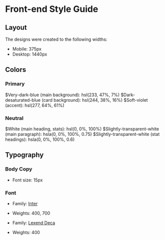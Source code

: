# Front-end Style Guide

## Layout

The designs were created to the following widths:

- Mobile: 375px
- Desktop: 1440px

## Colors

### Primary

$Very-dark-blue (main background): hsl(233, 47%, 7%)
$Dark-desaturated-blue (card background): hsl(244, 38%, 16%)
$Soft-violet (accent): hsl(277, 64%, 61%)

### Neutral

$White (main heading, stats): hsl(0, 0%, 100%)
$Slightly-transparent-white (main paragraph): hsla(0, 0%, 100%, 0.75)
$Slightly-transparent-white (stat headings): hsla(0, 0%, 100%, 0.6)

## Typography

### Body Copy

- Font size: 15px

### Font

- Family: [Inter](https://fonts.google.com/specimen/Inter)
- Weights: 400, 700

- Family: [Lexend Deca](https://fonts.google.com/specimen/Lexend+Deca)
- Weights: 400
